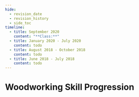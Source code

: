 ```yaml
---
hide:
  - revision_date
  - revision_history
  - side_toc
timeline:
  - title: September 2020
    content: "**Class:**"
  - title: January 2020 - July 2020
    content: todo
  - title: August 2018 - October 2018
    content: todo 
  - title: June 2018 - July 2018
    content: todo
---
```


# Woodworking Skill Progression
<!-- 
<section>
  <div class="terminal-timeline">
    <div class="terminal-card">
      <header>September 2020</header>
      <div>
        <span><strong>Class: </strong></span>
        <ul>
          <li>wood lathe</li>
        </ul>
      </div>
    </div>
  <div class="terminal-card">
    <header>January 2020 - July 2020</header>
    <div>
      <span>
        <strong>Solo Project: </strong><a href="/wood/cabinet">Laundry Cabinet</a>
        <span>
          <ul>
            <li>pocket hole joinery  </li>
            <li>biscuit joinery  </li>
            <li>plate jointer  </li>
            <li>concealed hinge installation  </li>
          </ul>
        </div>
      </div>
  <div class="terminal-card">
    <header>August 2018 - October 2018</header>
    <div>
      <span>
        <strong>Class Project: </strong><a href="/wood/chest">Storage Chest</a>
        <span>
          <ul>
            <li>hand plane  </li>
            <li>miter saw  </li>
            <li>wood finishing  </li>
            <li>drill and nail gun  </li>
          </ul>
        </div>
      </div>
  <div class="terminal-card">
    <header>June 2018 - July 2018</header>
    <div>
      <span>
        <strong>Class Project: </strong><a href="/wood/cutting-boards">Cutting Boards</a>
        <span>
          <ul>
            <li>jointer  </li>
            <li>planer  </li>
            <li>router  </li>
            <li>sander  </li>
            <li>table saw  </li>
          </ul>
        </div>
      </div>
    </div>
    <br />
</section> -->
